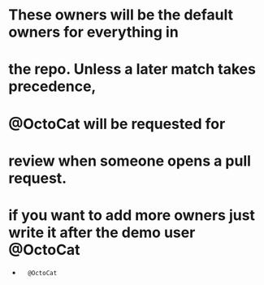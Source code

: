 # These owners will be the default owners for everything in
# the repo. Unless a later match takes precedence,
# @OctoCat will be requested for
# review when someone opens a pull request.
# if you want to add more owners just write it after the demo user @OctoCat
*       @OctoCat
